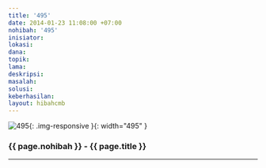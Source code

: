 ```yaml
---
title: '495'
date: 2014-01-23 11:08:00 +07:00
nohibah: '495'
inisiator:
lokasi:
dana:
topik:
lama:
deskripsi:
masalah:
solusi:
keberhasilan:
layout: hibahcmb
---
```


![495](/static/img/hibahcmb/495.png){: .img-responsive }{: width="495" }

### {{ page.nohibah }} - {{ page.title }}

---
